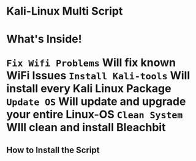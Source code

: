 <h1> Kali-Linux Multi Script <h1>

What's Inside!

`Fix Wifi Problems`  Will fix known WiFi Issues
`Install Kali-tools` Will install every Kali Linux Package 
`Update OS`          Will update and upgrade your entire Linux-OS
`Clean System`       WIll clean and install Bleachbit

<h2> How to Install the Script <h2>
  
